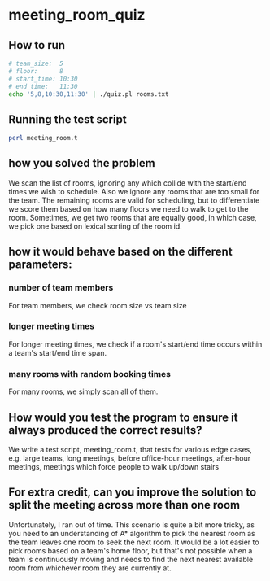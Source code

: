 # meeting_room_quiz

## How to run
```bash
# team_size:  5
# floor:      8
# start_time: 10:30
# end_time:   11:30
echo '5,8,10:30,11:30' | ./quiz.pl rooms.txt
```
## Running the test script

```bash
perl meeting_room.t
```

## how you solved the problem

We scan the list of rooms, ignoring any which collide with the start/end times we wish to schedule. Also we ignore any rooms that are too small for the team. The remaining rooms are valid for scheduling, but to differentiate we score them based on how many floors we need to walk to get to the room. Sometimes, we get two rooms that are equally good, in which case, we pick one based on lexical sorting of the room id.


## how it would behave based on the different parameters:

### number of team members

For team members, we check room size vs team size

### longer meeting times
For longer meeting times, we check if a room's start/end time occurs within a team's start/end time span.

### many rooms with random booking times
For many rooms, we simply scan all of them.

## How would you test the program to ensure it always produced the correct results?

We write a test script, meeting_room.t, that tests for various edge cases, e.g. large teams, long meetings, before office-hour meetings, after-hour meetings, meetings which force people to walk up/down stairs

## For extra credit, can you improve the solution to split the meeting across more than one room

Unfortunately, I ran out of time. This scenario is quite a bit more tricky, as you need to an understanding of A* algorithm to pick the nearest room as the team leaves one room to seek the next room. It would be a lot easier to pick rooms based on a team's home floor, but that's not possible when a team is continuously moving and needs to find the next nearest available room from whichever room they are currently at.
